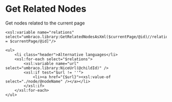 # Get Related Nodes
Get nodes related to the current page

	<xsl:variable name="relations" select="umbraco.library:GetRelatedNodesAsXml($currentPage/@id)//relation[@parentId = $currentPage/@id]"/>

	<ul>
		<li class="header">Alternative languages</li>
		<xsl:for-each select="$relations">
			<xsl:variable name="url" select="umbraco.library:NiceUrl(@childId)" />
			<xsl:if test="$url != ''">
				<li><a href="{$url}"><xsl:value-of select="./node/@nodeName" /></a></li>
			</xsl:if>
		</xsl:for-each>
	</ul>